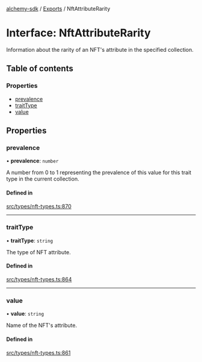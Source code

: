 [alchemy-sdk](../README.md) / [Exports](../modules.md) / NftAttributeRarity

# Interface: NftAttributeRarity

Information about the rarity of an NFT's attribute in the specified collection.

## Table of contents

### Properties

- [prevalence](NftAttributeRarity.md#prevalence)
- [traitType](NftAttributeRarity.md#traittype)
- [value](NftAttributeRarity.md#value)

## Properties

### prevalence

• **prevalence**: `number`

A number from 0 to 1 representing the prevalence of this value for this
trait type in the current collection.

#### Defined in

[src/types/nft-types.ts:870](https://github.com/alchemyplatform/alchemy-sdk-js/blob/8f119ad1/src/types/nft-types.ts#L870)

___

### traitType

• **traitType**: `string`

The type of NFT attribute.

#### Defined in

[src/types/nft-types.ts:864](https://github.com/alchemyplatform/alchemy-sdk-js/blob/8f119ad1/src/types/nft-types.ts#L864)

___

### value

• **value**: `string`

Name of the NFT's attribute.

#### Defined in

[src/types/nft-types.ts:861](https://github.com/alchemyplatform/alchemy-sdk-js/blob/8f119ad1/src/types/nft-types.ts#L861)
